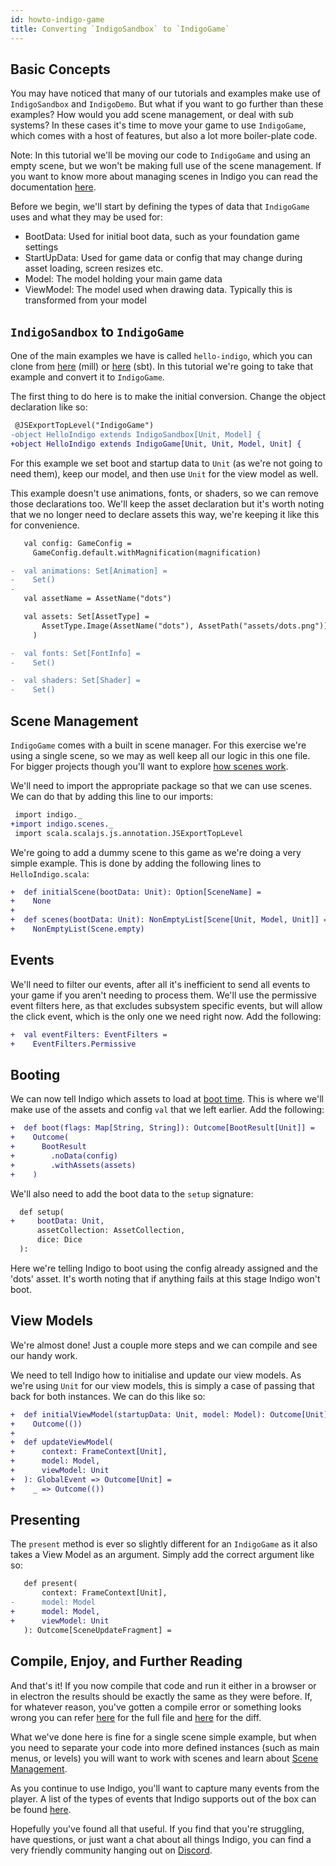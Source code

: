 ```yaml
---
id: howto-indigo-game
title: Converting `IndigoSandbox` to `IndigoGame`
---
```


## Basic Concepts

You may have noticed that many of our tutorials and examples make use of
`IndigoSandbox` and `IndigoDemo`. But what if you want to go further than these
examples? How would you add scene management, or deal with sub systems? In these
cases it's time to move your game to use `IndigoGame`, which comes with a host
of features, but also a lot more boiler-plate code.

Note: In this tutorial we'll be moving our code to `IndigoGame` and using an
empty scene, but we won't be making full use of the scene management.
If you want to know more about managing scenes in Indigo you can read the
documentation [here](https://indigoengine.io/docs/organisation/scene-management).

Before we begin, we'll start by defining the types of data that `IndigoGame`
uses and what they may be used for:

* BootData: Used for initial boot data, such as your foundation game settings
* StartUpData: Used for game data or config that may change during asset loading, screen resizes etc.
* Model: The model holding your main game data
* ViewModel: The model used when drawing data. Typically this is transformed from your model

## `IndigoSandbox` to `IndigoGame`

One of the main examples we have is called `hello-indigo`, which you can clone from
 [here](https://github.com/PurpleKingdomGames/hello-indigo) (mill)
or [here](https://github.com/PurpleKingdomGames/hello-indigo-sbt) (sbt). In this
tutorial we're going to take that example and convert it to `IndigoGame`.

The first thing to do here is to make the initial conversion. Change the object declaration like so:

```diff
 @JSExportTopLevel("IndigoGame")
-object HelloIndigo extends IndigoSandbox[Unit, Model] {
+object HelloIndigo extends IndigoGame[Unit, Unit, Model, Unit] {
```

For this example we set boot and startup data to `Unit` (as we're not going to
need them), keep our model, and then use `Unit` for the view model as well.

This example doesn't use animations, fonts, or shaders, so we can remove those
declarations too. We'll keep the asset declaration
but it's worth noting that we no longer need to declare assets this way, we're
keeping it like this for convenience.

```diff
   val config: GameConfig =
     GameConfig.default.withMagnification(magnification)

-  val animations: Set[Animation] =
-    Set()
-
   val assetName = AssetName("dots")

   val assets: Set[AssetType] =
       AssetType.Image(AssetName("dots"), AssetPath("assets/dots.png"))
     )

-  val fonts: Set[FontInfo] =
-    Set()

-  val shaders: Set[Shader] =
-    Set()
```

## Scene Management

`IndigoGame` comes with a built in scene manager. For this exercise we're using
a single scene, so we may as well keep all our logic in this one file. For
bigger projects though you'll want to explore
[how scenes work](https://indigoengine.io/docs/organisation/scene-management).

We'll need to import the appropriate package so that we can use scenes. We can
do that by adding this line to our imports:

```diff
 import indigo._
+import indigo.scenes._
 import scala.scalajs.js.annotation.JSExportTopLevel
```

We're going to add a dummy scene to this game as we're doing a very simple
example. This is done by adding the following lines to `HelloIndigo.scala`:

```diff
+  def initialScene(bootData: Unit): Option[SceneName] =
+    None
+
+  def scenes(bootData: Unit): NonEmptyList[Scene[Unit, Model, Unit]] =
+    NonEmptyList(Scene.empty)
```

## Events

We'll need to filter our events, after all it's inefficient to send all events
to your game if you aren't needing to process them. We'll use the permissive
event filters here, as that excludes subsystem specific events, but will
allow the click event, which is the only one we need right now. Add the following:

```diff
+  val eventFilters: EventFilters =
+    EventFilters.Permissive
```

## Booting

We can now tell Indigo which assets to load at
[boot time](https://indigoengine.io/docs/organisation/boot-and-start-up).
This is where we'll make use of the assets and config `val` that we left earlier.
Add the following:

```diff
+  def boot(flags: Map[String, String]): Outcome[BootResult[Unit]] =
+    Outcome(
+      BootResult
+        .noData(config)
+        .withAssets(assets)
+    )
```

We'll also need to add the boot data to the `setup` signature:
```diff
  def setup(
+     bootData: Unit,
      assetCollection: AssetCollection,
      dice: Dice
  ): 
```

Here we're telling Indigo to boot using the config already assigned and
the 'dots' asset. It's worth noting that if anything fails at this stage
Indigo won't boot.

## View Models

We're almost done! Just a couple more steps and we can compile and see our handy
work.

We need to tell Indigo how to initialise and update our view models. As
we're using `Unit` for our view models, this is simply a case of passing that
back for both instances. We can do this like so:

```diff
+  def initialViewModel(startupData: Unit, model: Model): Outcome[Unit] =
+    Outcome(())
+
+  def updateViewModel(
+      context: FrameContext[Unit],
+      model: Model,
+      viewModel: Unit
+  ): GlobalEvent => Outcome[Unit] =
+    _ => Outcome(())
```

## Presenting

The `present` method is ever so slightly different for an `IndigoGame` as it
also takes a View Model as an argument. Simply add the correct argument like so:

```diff
   def present(
       context: FrameContext[Unit],
-      model: Model
+      model: Model,
+      viewModel: Unit
   ): Outcome[SceneUpdateFragment] =
```

## Compile, Enjoy, and Further Reading

And that's it! If you now compile that code and run it either in a browser or
in electron the results should be exactly the same as they were before. If,
for whatever reason, you've gotten a compile error or something looks wrong
you can refer
[here](https://gist.github.com/hobnob/c24f00936e91a7b7e5d644d19e4f1b32) for the
full file and [here](https://gist.github.com/hobnob/9a1e5a2d1039576948e3a904d915fc64)
for the diff.

What we've done here is fine for a single scene simple example, but when you
need to separate your code into more defined instances (such as main menus, or
levels) you will want to work with scenes and learn about
[Scene Management](https://indigoengine.io/docs/organisation/scene-management).

As you continue to use Indigo, you'll want to capture many events from the
player. A list of the types of events that Indigo supports out of the box can be
found [here](https://indigoengine.io/docs/gameloop/events).

Hopefully you've found all that useful. If you find that you're struggling, have
questions, or just want a chat about all things Indigo, you can find a very
friendly community hanging out on [Discord](https://discord.gg/b5CD47g).

